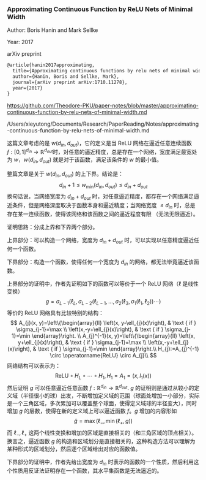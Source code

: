 ### Approximating Continuous Function by ReLU Nets of Minimal Width

Author: Boris Hanin and Mark Sellke

Year: 2017

arXiv preprint

```latex
@article{hanin2017approximating,
  title={Approximating continuous functions by relu nets of minimal width},
  author={Hanin, Boris and Sellke, Mark},
  journal={arXiv preprint arXiv:1710.11278},
  year={2017}
}
```

https://github.com/Theodore-PKU/paper-notes/blob/master/approximating-continuous-function-by-relu-nets-of-minimal-width.md

/Users/xieyutong/Documents/Research/PaperReading/Notes/approximating-continuous-function-by-relu-nets-of-minimal-width.md

这篇文章考虑的是 $w(d_{in}, d_{out})$，它的定义是当  ReLU 网络在逼近任意连续函数 $f:[0,1]^{d_{in}}\rightarrow \mathbb{R}^{d_{out}}$时，对任意的逼近精度，总是存在一个网络，宽度满足最宽处为 $w$，$w(d_{in},d_{out})$ 就是对于该函数，满足该条件的 $w$ 的最小值。

整篇文章是关于 $w(d_{in}, d_{out})$ 的上下界。结论是：
$$
d_{i n}+1 \leq w_{\min }\left(d_{i n}, d_{o u t}\right) \leq d_{i n}+d_{o u t}
$$
换句话说，当网络宽度为 $d_{in} + d_{out}$ 时，对任意逼近精度，都存在一个网络满足逼近条件，但是网络深度取决于函数本身和逼近精度；当网络宽度 $\leq d_{in}$ 时，总是存在某一连续函数，使得该网络和该函数之间的逼近程度有限 （无法无限逼近）。

证明思路：分成上界和下界两个部分。

上界部分：可以构造一个网络，宽度为 $d_{in}+d_{out}$ 时，可以实现以任意精度逼近任何一个函数。

下界部分：构造一个函数，使得任何一个宽度为 $d_{in}$ 的网络，都无法毕竟逼近该函数。

上界部分的证明中，作者先证明如下的函数可以等价于一个 ReLU 网络（$\ell$ 是线性变换）
$$
g=\sigma_{L-1}\left(\ell_{L}, \sigma_{L-2}\left(\ell_{L-1}, \ldots, \sigma_{2}\left(\ell_{3}, \sigma_{1}\left(\ell_{1}, \ell_{2}\right)\right) \cdots\right)\right.
$$
等价的 ReLU 网络具有比较特别的结构：
$$
A_{j}(x, y)=\left\{\begin{array}{ll}
\left(x, y-\ell_{j}(x)\right), & \text { if } \sigma_{j-1}=\max \\
\left(x,-y+\ell_{j}(x)\right), & \text { if } \sigma_{j-1}=\min
\end{array}\right.
\\
A_{j}^{-1}(x, y)=\left\{\begin{array}{ll}
\left(x, y+\ell_{j}(x)\right), & \text { if } \sigma_{j-1}=\max \\
\left(x,-y+\ell_{j}(x)\right), & \text { if } \sigma_{j-1}=\min
\end{array}\right.\\
H_{j}:=A_{j}^{-1} \circ \operatorname{ReLU} \circ A_{j}\\
$$
网络结构可以表示为：
$$
\mathrm{ReLU} \circ H_{L} \circ \cdots \circ H_{1}, H_1 = A_1 = (x, l_1(x))
$$
然后证明 $g$ 可以任意逼近任意函数 $f:\mathbb{R}^{d_{in}}\rightarrow \mathbb{R}^{d_{out}}$. $g$ 的证明则是通过从较小的定义域（半径很小的球）出发，不断增加定义域的范围（球面处增加一小部分，实际是一个三角区域，多次累加可以覆盖整个球面，使得定义域球的半径变大），同时增加 $g$ 的层数，使得在新的定义域上可以逼近函数 $f$。$g$ 增加的内容形如
$$
\widehat{g}=\max \left(\ell_{-}, \min \left(\ell_{+}, g\right)\right)
$$
 而 $\ell_{-}, \ell_+$ 这两个线性变换和增加的区域是直接相关的（和三角区域的顶点相关）。换言之，逼近函数 $g$ 的构造和区域划分是直接相关的，这种构造方法可以理解为某种形式的区域划分，然后逐个区域给出对应的函数值。

下界部分的证明中，作者先给出宽度为 $d_{in}$ 时表示的函数的一个性质，然后利用这个性质用反证法证明存在一个函数，其水平集函数是无法逼近的。



